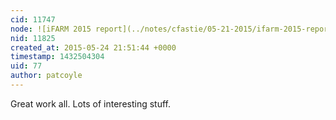```yaml
---
cid: 11747
node: ![iFARM 2015 report](../notes/cfastie/05-21-2015/ifarm-2015-report)
nid: 11825
created_at: 2015-05-24 21:51:44 +0000
timestamp: 1432504304
uid: 77
author: patcoyle
---
```


Great work all. Lots of interesting stuff.